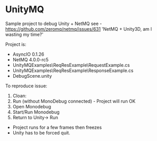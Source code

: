 # UnityMQ

Sample project to debug Unity + NetMQ see - https://github.com/zeromq/netmq/issues/631 'NetMQ + Unity3D, am I wasting my time?'

Project is:
* AsyncIO 0.1.26
* NetMQ 4.0.0-rc5
* UnityMQExamples\ReqResExample\RequestExample.cs
* UnityMQExamples\ReqResExample\ResponseExample.cs
* DebugScene.unity

To reproduce issue:
 1. Cloan: 
 2. Run (without MonoDebug connected) - Project will run OK
 3. Open Monodebug
 4. Start/Run Monodebug
 5. Return to Unity-> Run
 * Project runs for a few frames then freezes
 * Unity has to be forced quit.
